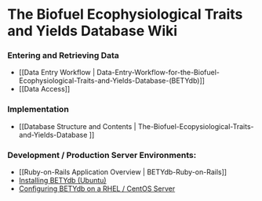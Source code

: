 # The Biofuel Ecophysiological Traits and Yields Database Wiki

### Entering and Retrieving Data
 * [[Data Entry Workflow | Data-Entry-Workflow-for-the-Biofuel-Ecophysiological-Traits-and-Yields-Database-(BETYdb)]]
 * [[Data Access]]

### Implementation
* [[Database Structure and Contents | The-Biofuel-Ecopysiological-Traits-and-Yields-Database ]]

### Development / Production Server Environments:
* [[Ruby-on-Rails Application Overview | BETYdb-Ruby-on-Rails]]
* [Installing BETYdb (Ubuntu)](https://github.com/PecanProject/pecan/wiki/Development-Environment-Setup-and-VM-Creation#installing-bety)
* [Configuring BETYdb on a RHEL / CentOS Server](https://github.com/PecanProject/bety/wiki/Configuring-a-CentOS-Server)